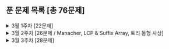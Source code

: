 ## 푼 문제 목록 [총 76문제]

<details>
<summary>3월 1주차 [22문제]</summary>
<div markdown="1">
  
|번호|티어|제목|
|--|--|--|
|17396|골드5|백도어|
|3079|골드5|입국심사|
|9252|골드4|LCS 2|
|17142|골드4|연구소 3|
|1726|골드3|로봇|
|19237|골드3|어른 상어|
|1039|골드3|교환|
|16970|골드3|BFS 스페셜 저지|
|15483|골드3|최소 편집|
|16916|골드3|부분 문자열|
|11812|골드3|K진 트리|
|1365|골드2|꼬인 전깃줄|
|24527|골드1|이상한 나라의 갈톤보드|
|2934|플래4|LRH 식물|
|11780|골드2|플로이드 2|
|2104|플래5|부분배열 고르기|
|9077|골드3|지뢰제거|
|3142|골드2|즐거운 삶을 위한 노력|
|24461|골드2|그래프의 줄기|
|6595|골드2|프로거|
|21982|골드1|상자 빌리기|
|1060|골드2|좋은 수|

</div>
</details>


<details>
<summary>3월 2주차 [26문제 / Manacher, LCP & Suffix Array, 트리 동형 사상]</summary>
<div markdown="1">
  
|번호|티어|제목|
|--|--|--|
|2917|골드2|늑대 사냥꾼|
|7787|골드1|빨간 칩, 초록 칩|
|2079|골드1|팰린드롬|
|1352|골드1|문자열|
|16163|플래5|#15164번_제보|
|9248|플래3|Suffix Array|
|16116|골드1|작은 큐브러버|
|3033|플래3|가장 긴 문자열|
|12928|플래4|트리와 경로의 길이|
|13160|골드1|최대 클리크 구하기|
|11722|실버2|가장 긴 감소하는 부분 수열|
|10819|실버2|차이를 최대로|
|1890|실버2|점프|
|10971|실버2|외판원 순회 2|
|19699|실버2|소-난다1|
|18123|다이아4|평행우주|
|21938|실버2|영상처리|
|18128|골드1|치삼이의 징검다리 건너기|
|1587|골드1|이분 매칭|
|2108|실버3|통계학|
|2673|플래4|교차하지 않는 원의 현들의 최대집합|
|10451|실버2|순열 사이클|
|2504|실버2|괄호의 값|
|3407|실버2|맹세|
|3683|플래3|고양이와 개|
|13034|플래3|다각형 게임|
|16187|플래3|Game on Plane|

</div>
</details>


<details>
<summary>3월 3주차 [28문제]</summary>
<div markdown="1">
  
|번호|티어|제목|
|--|--|--|
|10999|플래4|구간 합 구하기 2|
|16367|플래3|TV Show Game|
|16404|플래3|주식회사 승범이네|
|4307|실버2|개미|
|11479|플래2|서로 다른 부분 문자열의 개수 2|
|13264|플래4|접미사 배열 2|
|2583|실버1|영역 구하기|
|6588|실버1|골드바흐의 추측|
|10972|실버3|다음 순열|
|5397|실버3|키로거|
|1965|실버2|상자넣기|
|15664|실버2|N과 M (10)|
|8282|다이아5|Automorphisms|
|11568|실버2|민균이의 계략|
|7571|실버1|점 모으기|
|2659|실버3|십자카드 문제|
|3295|플래2|단방향 링크 네트워크|
|15954|실버1|인형들|
|14606|실버4|피자 (Small)|
|14607|실버3|피자 (Large)|
|2870|실버4|수학숙제|
|15903|실버2|카드 합체 놀이|
|1722|골드5|순열의 순서|
|1939|골드4|중량제한|
|1719|골드4|택배|
|18222|실버2|투에-모스 문자열|
|6986|실버4|절사평균|
|3896|실버1|소수 사이 수열|

</div>
</details>